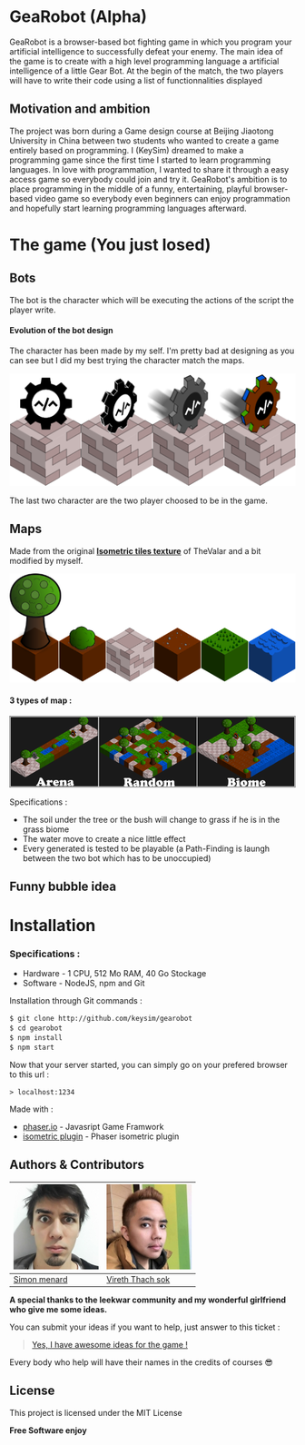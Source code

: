 # GeaRobot (Alpha)
GeaRobot is a browser-based bot fighting game in which you program your artificial intelligence to successfully defeat your enemy.
The main idea of the game is to create with a high level programming language a artificial intelligence of a little Gear Bot. At the begin of the match, the two players will have to write their code using a list of functionnalities displayed

## Motivation and ambition
The project was born during a Game design course at Beijing Jiaotong University in China between two students who wanted to create a game entirely based on programming. I (KeySim) dreamed to make a programming game since the first time I started to learn programming languages. In love with programmation, I wanted to share it through a easy access game so everybody could join and try it.
GeaRobot's ambition is to place programming in the middle of a funny, entertaining, playful browser-based video game so everybody even beginners can enjoy programmation and hopefully start learning programming languages afterward.


# The game (You just losed)

## Bots
The bot is the character which will be executing the actions of the script the player write.
#### Evolution of the bot design
The character has been made by my self. I'm pretty bad at designing as you can see but I did my best trying the character match the maps.

![Image of the bots](https://raw.githubusercontent.com/keysim/gearobot/master/doc/img/botDesign.png)

The last two character are the two player choosed to be in the game.

## Maps
Made from the original [**Isometric tiles texture**](http://opengameart.org/content/isometric-tileset) of TheValar and a bit modified by myself.

![Image of the tiles](https://raw.githubusercontent.com/keysim/gearobot/master/doc/img/mapTiles.png)

#### 3 types of map :

![Image of the maps](https://raw.githubusercontent.com/keysim/gearobot/master/doc/img/maps.png)

Specifications :
* The soil under the tree or the bush will change to grass if he is in the grass biome
* The water move to create a nice little effect
* Every generated is tested to be playable (a Path-Finding is laungh between the two bot which has to be unoccupied)

## Funny bubble idea


# Installation

### Specifications :
- Hardware - 1 CPU, 512 Mo RAM, 40 Go Stockage
- Software - NodeJS, npm and Git

Installation through Git commands :
```bash
$ git clone http://github.com/keysim/gearobot
$ cd gearobot
$ npm install
$ npm start
```
Now that your server started, you can simply go on your prefered browser to this url :
```
> localhost:1234
```

Made with :
* [phaser.io](http://phaser.io) - Javasript Game Framwork
* [isometric plugin](http://rotates.org/phaser/iso) - Phaser isometric plugin


## Authors & Contributors
[![Keysim](https://raw.githubusercontent.com/keysim/gearobot/master/doc/img/keysim.png)](http://keysim.fr) | [![Vireth](https://raw.githubusercontent.com/keysim/gearobot/master/doc/img/vireth.png)](http://vireth.com)
---|---
[Simon menard](keysim.fr) | [Vireth Thach sok](vireth.com)

**A special thanks to the leekwar community and my wonderful girlfriend who give me some ideas.**

You can submit your ideas if you want to help, just answer to this ticket :

>[Yes, I have awesome ideas for the game !](https://github.com/keysim/gearobot/issues/1)

Every body who help will have their names in the credits of courses :sunglasses:


License
----

This project is licensed under the MIT License

**Free Software enjoy**